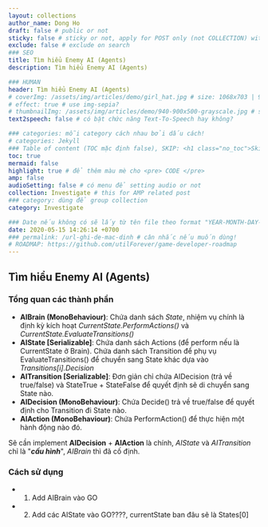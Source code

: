 ```yaml
---
layout: collections
author_name: Dong Ho
draft: false # public or not
sticky: false # sticky or not, apply for POST only (not COLLECTION) with including thumbnailImg
exclude: false # exclude on search
### SEO
title: Tìm hiểu Enemy AI (Agents)
description: Tìm hiểu Enemy AI (Agents)

### HUMAN
header: Tìm hiểu Enemy AI (Agents)
# coverImg: /assets/img/articles/demo/girl_hat.jpg # size: 1068x703 | 900x500 | 600x400
# effect: true # use img-sepia?
# thumbnailImg: /assets/img/articles/demo/940-900x500-grayscale.jpg # size: 900x500 | 600x400
text2speech: false # có bật chức năng Text-To-Speech hay không?

### categories: mỗi category cách nhau bởi dấu cách!
# categories: Jekyll
### Table of content (TOC mặc định false), SKIP: <h1 class="no_toc">Skip toc</h1> hoặc <div class="no_toc_section">
toc: true
mermaid: false
highlight: true # để thêm màu mè cho <pre> CODE </pre>
amp: false
audioSetting: false # có menu để setting audio or not
collection: Investigate # this for AMP related post
### category: dùng để group collection
category: Investigate

### Date nếu không có sẽ lấy từ tên file theo format "YEAR-MONTH-DAY-title.md"
date: 2020-05-15 14:26:14 +0700
### permalink: /url-ghi-de-mac-dinh # cân nhắc nếu muốn dùng!
# ROADMAP: https://github.com/utilForever/game-developer-roadmap
---
```


## Tìm hiểu Enemy AI (Agents)

### Tổng quan các thành phần
- **AIBrain (MonoBehaviour)**: Chứa danh sách *State*, nhiệm vụ chính là định kỳ kích hoạt *CurrentState.PerformActions()* và *CurrentState.EvaluateTransitions()*
- **AIState [Serializable]**: Chứa danh sách Actions (để perform nếu là CurrentState ở Brain). Chứa danh sách Transition để phụ vụ EvaluateTransitions() để chuyển sang State khác dựa vào *Transitions[i].Decision*
- **AITransition [Serializable]**: Đơn giản chỉ chứa AIDecision (trả về true/false) và StateTrue + StateFalse để quyết định sẽ di chuyển sang State nào.
- **AIDecision (MonoBehaviour)**: Chứa Decide() trả về true/false để quyết định cho Transition đi State nào.
- **AIAction (MonoBehaviour)**: Chứa PerformAction() để thực hiện một hành động nào đó.

Sẽ cần implement **AIDecision** + **AIAction** là chính, *AIState* và *AITransition* chỉ là "***cấu hình***", *AIBrain* thì đã cố định.

### Cách sử dụng
- 1) Add AIBrain vào GO
- 2) Add các AIState vào GO????, currentState ban đâu sẽ là States[0]

